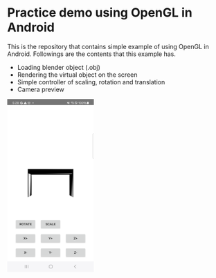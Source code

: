 # Practice demo using OpenGL in Android

This is the repository that contains simple example of using OpenGL in Android. Followings are the contents that this example has.

- Loading blender object (.obj) 
- Rendering the virtual object on the screen
- Simple controller of scaling, rotation and translation
- Camera preview

<img src="./resources/demo.png" width="200" height="400"/>
